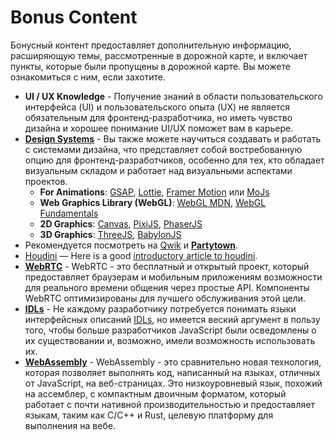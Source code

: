 # Bonus Content

Бонусный контент предоставляет дополнительную информацию, расширяющую темы, рассмотренные в дорожной карте, и включает пункты, которые были пропущены в дорожной карте. Вы можете ознакомиться с ним, если захотите.

- **UI / UX Knowledge** - Получение знаний в области пользовательского интерфейса (UI) и пользовательского опыта (UX) не является обязательным для фронтенд-разработчика, но иметь чувство дизайна и хорошее понимание UI/UX поможет вам в карьере.
- **[Design Systems](/design-system)** - Вы также можете научиться создавать и работать с системами дизайна, что представляет собой востребованную опцию для фронтенд-разработчиков, особенно для тех, кто обладает визуальным складом и работает над визуальными аспектами проектов.
  - **For Animations**: [GSAP](https://greensock.com/gsap/), [Lottie](https://airbnb.design/lottie/), [Framer Motion](https://github.com/framer/motion) или [MoJs](https://mojs.github.io/)
  - **Web Graphics Library (WebGL)**: [WebGL MDN](https://developer.mozilla.org/en-US/docs/Web/API/WebGL_API/Tutorial), [WebGL Fundamentals](https://webglfundamentals.org/webgl/lessons/webgl-fundamentals.html)
  - **2D Graphics**: [Canvas](https://developer.mozilla.org/en-US/docs/Web/API/Canvas_API), [PixiJS](https://pixijs.com/), [PhaserJS](https://phaser.io/)
  - **3D Graphics**: [ThreeJS](https://threejs.org/), [BabylonJS](https://www.babylonjs.com/)
- Рекомендуется посмотреть на [Qwik](https://qwik.builder.io/) и **[Partytown](https://partytown.builder.io/)**.
- [Houdini](https://developer.mozilla.org/en-US/docs/Web/Guide/Houdini) — Here is a good [introductory article to houdini](https://www.smashingmagazine.com/2020/03/practical-overview-css-houdini/).
- **[WebRTC](https://developer.mozilla.org/en-US/docs/Web/API/WebRTC_API)** - WebRTC - это бесплатный и открытый проект, который предоставляет браузерам и мобильным приложениям возможности для реального времени общения через простые API. Компоненты WebRTC оптимизированы для лучшего обслуживания этой цели.
- **[IDLs](https://developer.mozilla.org/en-US/docs/Glossary/IDL)** - Не каждому разработчику потребуется понимать языки интерфейсных описаний [IDLs](https://developer.mozilla.org/en-US/docs/Glossary/IDL), но имеется веский аргумент в пользу того, чтобы больше разработчиков JavaScript были осведомлены о их существовании и, возможно, имели возможность использовать их.
- **[WebAssembly](https://developer.mozilla.org/en-US/docs/WebAssembly)** - WebAssembly - это сравнительно новая технология, которая позволяет выполнять код, написанный на языках, отличных от JavaScript, на веб-страницах. Это низкоуровневый язык, похожий на ассемблер, с компактным двоичным форматом, который работает с почти нативной производительностью и предоставляет языкам, таким как C/C++ и Rust, целевую платформу для выполнения на вебе.

